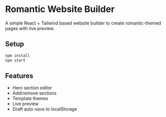 # Romantic Website Builder

A simple React + Tailwind based website builder to create romantic-themed pages with live preview.

## Setup
```bash
npm install
npm start
```

## Features
- Hero section editor
- Add/remove sections
- Template themes
- Live preview
- Draft auto-save to localStorage

